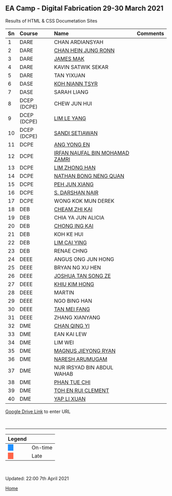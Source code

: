 
## EA Camp - Digital Fabrication 29-30 March 2021

Results of HTML & CSS Documetation Sites

|Sn   |Course     |Name            |Comments  |
|:----|:----------|:---------------|:----------|
|1  |DARE           |CHAN ARDIANSYAH     | |
|2  |DARE           | <span style="color:dodgerblue"> [CHAN HEIN JUNG RONN](https://chjronn.github.io/engacad/index.html) </span> | |
|3  |DARE           | <span style="color:dodgerblue"> [JAMES MAK](https://thejameshimself.github.io/engacad/) </span> | |
|4  |DARE           |KAVIN SATWIK SEKAR  | |
|5  |DARE           |TAN YIXUAN  | |
|6  |DASE           | <span style="color:dodgerblue"> [KOH NIANN TSYR](https://kohnt.github.io/MyPortfolio/) </span> | |
|7  |DASE           |SARAH LIANG     | |
|8  |DCEP (DCPE)    |CHEW JUN HUI    | |
|9  |DCEP (DCPE)    | <span style="color:dodgerblue"> [LIM LE YANG](https://stevelimly.github.io/engacad/) </span> | |
|10 |DCEP (DCPE)    | <span style="color:dodgerblue"> [SANDI SETIAWAN](https://setiawansandi.github.io/engacad) </span> | |
|11 |DCPE           | <span style="color:dodgerblue"> [ANG YONG EN](https://angyongen.github.io/engacad/) </span> | |
|12 |DCPE           | <span style="color:dodgerblue"> [IRFAN NAUFAL BIN MOHAMAD ZAMRI](https://nauvlink.github.io/engacad/) </span> | |
|13 |DCPE           | <span style="color:dodgerblue"> [LIM ZHONG HAN](https://limzhan.github.io/engacad/) </span> | |
|14 |DCPE           | <span style="color:dodgerblue"> [NATHAN BONG NENG QUAN](https://nathanbbeg.github.io/engacad/) </span> | |
|15 |DCPE           | <span style="color:dodgerblue"> [PEH JUN XIANG](https://pehjx.github.io/engacad) </span> | |
|16 |DCPE           | <span style="color:dodgerblue"> [S. DARSHAN NAIR](https://nairdash.github.io/engacad/) </span> | |
|17 |DCPE           |WONG KOK MUN DEREK  | |
|18 |DEB            | <span style="color:dodgerblue"> [CHEAM ZHI KAI](https://zhikai184.github.io/engacad/) </span> | |
|19 |DEB            |CHIA YA JUN ALICIA  | |
|20 |DEB            | <span style="color:dodgerblue"> [CHONG ING KAI](https://ingkai.github.io/engacad/index.html) </span> | |
|21 |DEB            |KOH KE HUI  | |
|22 |DEB            | <span style="color:dodgerblue"> [LIM CAI YING](https://lim-cy.github.io/engacad/) </span> | |
|23 |DEB            |RENAE CHNG  | |
|24 |DEEE           |ANGUS ONG JUN HONG  | |
|25 |DEEE           |BRYAN NG XU HEN     | |
|26 |DEEE           | <span style="color:dodgerblue"> [JOSHUA TAN SONG ZE](https://joshuatsz.github.io/engacad/) </span> | |
|27 |DEEE           | <span style="color:dodgerblue"> [KHIU KIM HONG](https://khkhiu.github.io/categories/#engineering-academy) </span> | |
|28 |DEEE           |MARTIN  | |
|29 |DEEE           |NGO BING HAN    | |
|30 |DEEE           | <span style="color:dodgerblue"> [TAN MEI FANG ](https://tommyzzzhang.github.io/engacad/) </span> | |
|31 |DEEE           |ZHANG XIANYANG  | |
|32 |DME            | <span style="color:dodgerblue"> [CHAN QING YI](https://bbmaxafk.github.io/engacad/) </span> | |
|33 |DME            |EAN KAI LEW     | |
|34 |DME            |LIM WEI     | |
|35 |DME            | <span style="color:dodgerblue"> [MAGNUS JIEYONG RYAN](https://magnusjr.github.io/engacad/) </span> | |
|36 |DME            | <span style="color:dodgerblue"> [NARESH ARUMUGAM](https://nareshh03.github.io/engacad.html/index.html) </span> | |
|37 |DME            |NUR IRSYAD BIN ABDUL WAHAB  | |
|38 |DME            | <span style="color:dodgerblue"> [PHAN TUE CHI](https://phancl.github.io/engacad/) </span> | |
|39 |DME            | <span style="color:dodgerblue"> [TOH EN RUI CLEMENT](https://clementtoh.github.io/engacad.html/) </span> | |
|40 |DME            | <span style="color:dodgerblue"> [YAP LI XUAN](https://yaplx.github.io/engacad/) </span> | |

[Google Drive Link](https://tinyurl/ea210329) to enter URL

&nbsp;

----

|Legend  |       |
|------  |------ |
|<span style="background-color:dodgerblue">&nbsp;&nbsp;&nbsp;&nbsp; </span> | On-time |
|<span style="background-color:tomato">&nbsp;&nbsp;&nbsp;&nbsp; </span> | Late |


&nbsp;

Updated: 22:00 7th April 2021

[Home](https://rdorville.github.io/digfab)